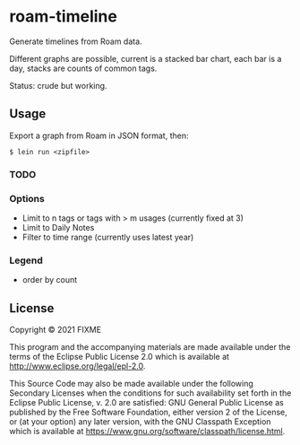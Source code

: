 # roam-timeline

Generate timelines from Roam data. 

Different graphs are possible, current is a stacked bar chart, each bar is a day, stacks are counts of common tags.

Status: crude but working.


## Usage

Export a graph from Roam in JSON  format, then:

    $ lein run <zipfile>


### TODO

### Options
- Limit to n tags or tags with > m usages (currently fixed at 3)
- Limit to Daily Notes
- Filter to time range (currently uses latest year)

### Legend
- order by count

## License

Copyright © 2021 FIXME

This program and the accompanying materials are made available under the
terms of the Eclipse Public License 2.0 which is available at
http://www.eclipse.org/legal/epl-2.0.

This Source Code may also be made available under the following Secondary
Licenses when the conditions for such availability set forth in the Eclipse
Public License, v. 2.0 are satisfied: GNU General Public License as published by
the Free Software Foundation, either version 2 of the License, or (at your
option) any later version, with the GNU Classpath Exception which is available
at https://www.gnu.org/software/classpath/license.html.
